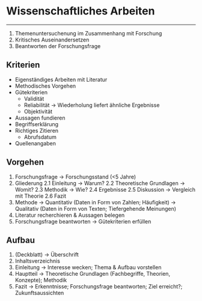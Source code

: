 # Wissenschaftliches Arbeiten
___
1. Themenuntersuchenung im Zusammenhang mit Forschung
2. Kritisches Auseinandersetzen
3. Beantworten der Forschungsfrage

## Kriterien
- Eigenständiges Arbeiten mit Literatur
- Methodisches Vorgehen
- Gütekriterien
	- Validität
	- Reliabilität → Wiederholung liefert ähnliche Ergebnisse
	- Objektivität
- Aussagen fundieren
- Begriffserklärung
- Richtiges Zitieren
	- Abrufsdatum
- Quellenangaben
## Vorgehen
1. Forschungsfrage
	→ Forschungsstand (<5 Jahre)
2. Gliederung
	2.1 Einleitung → Warum?
	2.2 Theoretische Grundlagen → Womit?
	2.3 Methodik → Wie?
	2.4 Ergebnisse
	2.5 Diskussion → Vergleich mit Theorie
	2.6 Fazit
3. Methode
	→ Quantitativ (Daten in Form von Zahlen; Häufigkeit)
	→ Qualitativ (Daten in Form von Texten; Tiefergehende Meinungen)
4. Literatur recherchieren & Aussagen belegen
5. Forschungsfrage beantworten
	→ Gütekriterien erfüllen
## Aufbau
1. (Deckblatt) → Überschrift
2. Inhaltsverzeichnis
3. Einleitung → Interesse wecken; Thema & Aufbau vorstellen
4. Hauptteil → Theoretische Grundlagen (Fachbegriffe, Theorien, Konzepte); Methodik
5. Fazit → Erkenntnisse; Forschungsfrage beantworten; Ziel erreicht?; Zukunftsaussichten
